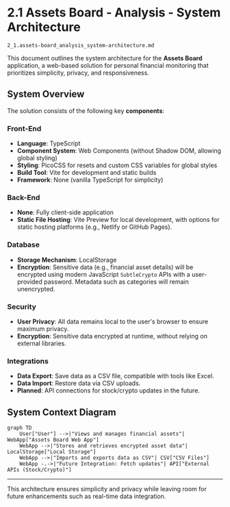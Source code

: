 # 2.1 Assets Board - Analysis - System Architecture

`2_1.assets-board_analysis_system-architecture.md`

This document outlines the system architecture for the **Assets Board** application, a web-based solution for personal financial monitoring that prioritizes simplicity, privacy, and responsiveness.

## System Overview

The solution consists of the following key **components**:

### Front-End
- **Language**: TypeScript
- **Component System**: Web Components (without Shadow DOM, allowing global styling)
- **Styling**: PicoCSS for resets and custom CSS variables for global styles
- **Build Tool**: Vite for development and static builds
- **Framework**: None (vanilla TypeScript for simplicity)

### Back-End
- **None**: Fully client-side application
- **Static File Hosting**: Vite Preview for local development, with options for static hosting platforms (e.g., Netlify or GitHub Pages).

### Database
- **Storage Mechanism**: LocalStorage
- **Encryption**: Sensitive data (e.g., financial asset details) will be encrypted using modern JavaScript `SubtleCrypto` APIs with a user-provided password. Metadata such as categories will remain unencrypted.

### Security

- **User Privacy**: All data remains local to the user's browser to ensure maximum privacy.
- **Encryption**: Sensitive data encrypted at runtime, without relying on external libraries.

### Integrations

- **Data Export**: Save data as a CSV file, compatible with tools like Excel.
- **Data Import**: Restore data via CSV uploads.
- **Planned**: API connections for stock/crypto updates in the future.

## System Context Diagram

```mermaid
graph TD
    User["User"] -->|"Views and manages financial assets"| WebApp["Assets Board Web App"]
    WebApp -->|"Stores and retrieves encrypted asset data"| LocalStorage["Local Storage"]
    WebApp -->|"Imports and exports data as CSV"| CSV["CSV Files"]
    WebApp -.->|"Future Integration: Fetch updates"| API["External APIs (Stock/Crypto)"]
```

---

This architecture ensures simplicity and privacy while leaving room for future enhancements such as real-time data integration.

